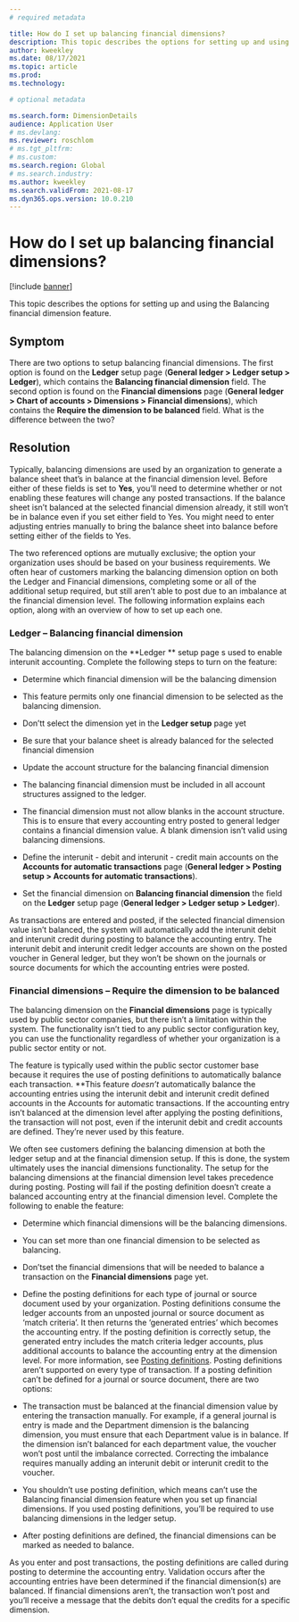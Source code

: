 ```yaml
---
# required metadata

title: How do I set up balancing financial dimensions?
description: This topic describes the options for setting up and using the Balancing financial dimension feature.
author: kweekley
ms.date: 08/17/2021
ms.topic: article
ms.prod: 
ms.technology: 

# optional metadata

ms.search.form: DimensionDetails
audience: Application User
# ms.devlang: 
ms.reviewer: roschlom
# ms.tgt_pltfrm: 
# ms.custom: 
ms.search.region: Global 
# ms.search.industry: 
ms.author: kweekley
ms.search.validFrom: 2021-08-17
ms.dyn365.ops.version: 10.0.210
---
```


#  How do I set up balancing financial dimensions?

[!include [banner](../includes/banner.md)]

This topic describes the options for setting up and using the Balancing financial dimension feature.  

## Symptom

There are two options to setup balancing financial dimensions.  The first option is found on the **Ledger** setup page (**General ledger > Ledger setup > Ledger**), which contains the **Balancing financial dimension** field.  The second option is found on the **Financial dimensions** page (**General ledger > Chart of accounts > Dimensions > Financial dimensions**), which contains the **Require the dimension to be balanced** field. 
What is the difference between the two? 

## Resolution

Typically, balancing dimensions are used by an organization to generate a balance sheet that’s in balance at the financial dimension level. Before either of these fields is set to **Yes**, you’ll need to determine whether or not enabling these features will change any posted transactions.  If the balance sheet isn’t balanced at the selected financial dimension already, it still won’t be in balance even if you set either field to Yes. You might need to enter adjusting entries manually to bring the balance sheet into balance before setting either of the fields to Yes. 

The two referenced options are mutually exclusive; the option your organization uses should be based on your business requirements.  We often hear of customers marking the balancing dimension option on both the Ledger and Financial dimensions, completing some or all of the additional setup required, but still aren’t able to post due to an imbalance at the financial dimension level. The following information explains each option, along with an overview of how to set up each one. 

### Ledger – Balancing financial dimension

The balancing dimension on the **Ledger ** setup page s used to enable interunit accounting. Complete the following steps to turn on the feature:

- Determine which financial dimension will be the balancing dimension

- This feature permits only one financial dimension to be selected as the balancing dimension.

- Don’tt select the dimension yet in the **Ledger setup** page yet

- Be sure that your balance sheet is already balanced for the selected financial dimension

- Update the account structure for the balancing financial dimension

- The balancing financial dimension must be included in all account structures assigned to the ledger.  

- The financial dimension must not allow blanks in the account structure. This is to ensure that every accounting entry posted to general ledger contains a financial dimension value.  A blank dimension isn’t valid using balancing dimensions. 

- Define the interunit - debit and interunit - credit main accounts on the **Accounts for automatic transactions** page (**General ledger > Posting setup > Accounts for automatic transactions**).

- Set the financial dimension on **Balancing financial dimension** the field on the **Ledger** setup page (**General ledger > Ledger setup > Ledger**).

As transactions are entered and posted, if the selected financial dimension value isn’t balanced, the system will automatically add the interunit debit and interunit credit during posting to balance the accounting entry.  The interunit debit and interunit credit ledger accounts are shown on the posted voucher in General ledger, but they won’t be shown on the journals or source documents for which the accounting entries were posted. 
### Financial dimensions – Require the dimension to be balanced
The balancing dimension on the **Financial dimensions** page is typically used by public sector companies, but there isn’t a limitation within the system.  The functionality isn’t tied to any public sector configuration key, you can use the functionality regardless of whether your organization is a public sector entity or not.

The feature is typically used within the public sector customer base because it requires the use of posting definitions to automatically balance each transaction.  **This feature *doesn’t* automatically balance the accounting entries using the interunit debit and interunit credit defined accounts in the Accounts for automatic transactions.  If the accounting entry isn’t balanced at the dimension level after applying the posting definitions, the transaction will not post, even if the interunit debit and credit accounts are defined. They’re never used by this feature.  

We often see customers defining the balancing dimension at both the ledger setup and at the financial dimension setup.  If this is done, the system ultimately uses the inancial dimensions functionality. The setup for the balancing dimensions at the financial dimension level takes precedence during posting. Posting will fail if the posting definition doesn’t create a balanced accounting entry at the financial dimension level. 
Complete the following to enable the feature:

- Determine which financial dimensions will be the balancing dimensions. 

- You can set more than one financial dimension to be selected as balancing.

- Don’tset the financial dimensions that will be needed  to balance a transaction on the **Financial dimensions** page yet.

- Define the posting definitions for each type of journal or source document used by your organization. Posting definitions consume the ledger accounts from an unposted journal or source document as ‘match criteria’.  It then returns the ‘generated entries’ which becomes the accounting entry.  If the posting definition is correctly setup, the generated entry includes the match criteria ledger accounts, plus additional accounts to balance the accounting entry at the dimension level. For more information, see [Posting definitions](posting-definitions.md). Posting definitions aren’t supported on every type of transaction. If a posting definition can’t be defined for a journal or source document, there are two options:

- The transaction must be balanced at the financial dimension value by entering the transaction manually.  For example, if a general journal is entry is made and the Department dimension is the balancing dimension, you must ensure that each Department value is in balance.  If the dimension isn’t balanced for each department value, the voucher won’t post until the imbalance corrected. Correcting the imbalance requires manually adding an interunit debit or interunit credit to the voucher.

- You shouldn’t use posting definition, which means can’t use the Balancing financial dimension feature when you set up financial dimensions. If you used posting definitions, you’ll be required to use balancing dimensions in the ledger setup. 

- After posting definitions are defined, the financial dimensions can be marked as needed to balance. 

As you enter and post transactions, the posting definitions are called during posting to determine the accounting entry. Validation occurs after the accounting entries have been determined if the financial dimension(s) are balanced.  If financial dimensions aren’t, the transaction won’t post and you’ll receive a message that the debits don’t equal the credits for a specific dimension. 

